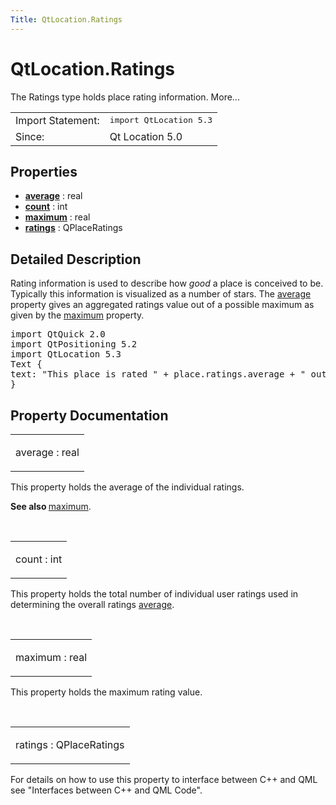 ```yaml
---
Title: QtLocation.Ratings
---
```


# QtLocation.Ratings

<span class="subtitle"></span>
<!-- $$$Ratings-brief -->
<p>The Ratings type holds place rating information. More...</p>
<!-- @@@Ratings -->
<table class="alignedsummary">
<tr><td class="memItemLeft rightAlign topAlign"> Import Statement:</td><td class="memItemRight bottomAlign"> </b><tt>import QtLocation 5.3</tt></td></tr><tr><td class="memItemLeft rightAlign topAlign"> Since:</td><td class="memItemRight bottomAlign">  Qt Location 5.0</td></tr></table><ul>
</ul>
<h2>Properties</h2>
<ul>
<li class="fn"><b><b><a href="#average-prop">average</a></b></b> : real</li>
<li class="fn"><b><b><a href="#count-prop">count</a></b></b> : int</li>
<li class="fn"><b><b><a href="#maximum-prop">maximum</a></b></b> : real</li>
<li class="fn"><b><b><a href="#ratings-prop">ratings</a></b></b> : QPlaceRatings</li>
</ul>
<!-- $$$Ratings-description -->
<h2>Detailed Description</h2>
<p>Rating information is used to describe how <i>good</i> a place is conceived to be. Typically this information is visualized as a number of stars. The <a href="#average-prop">average</a> property gives an aggregated ratings value out of a possible maximum as given by the <a href="#maximum-prop">maximum</a> property.</p>
<pre class="qml">import QtQuick 2.0
import QtPositioning 5.2
import QtLocation 5.3
<span class="type">Text</span> {
<span class="name">text</span>: <span class="string">&quot;This place is rated &quot;</span> <span class="operator">+</span> <span class="name">place</span>.<span class="name">ratings</span>.<span class="name">average</span> <span class="operator">+</span> <span class="string">&quot; out of &quot;</span> <span class="operator">+</span> <span class="name">place</span>.<span class="name">ratings</span>.<span class="name">maximum</span> <span class="operator">+</span> <span class="string">&quot; stars.&quot;</span>
}</pre>
<!-- @@@Ratings -->
<h2>Property Documentation</h2>
<!-- $$$average -->
<table class="qmlname"><tr valign="top"><td class="tblQmlPropNode"><p><span class="name">average</span> : <span class="type">real</span></p></td></tr></table><p>This property holds the average of the individual ratings.</p>
<p><b>See also </b><a href="#maximum-prop">maximum</a>.</p>
<!-- @@@average -->
<br/>
<!-- $$$count -->
<table class="qmlname"><tr valign="top"><td class="tblQmlPropNode"><p><span class="name">count</span> : <span class="type">int</span></p></td></tr></table><p>This property holds the total number of individual user ratings used in determining the overall ratings <a href="#average-prop">average</a>.</p>
<!-- @@@count -->
<br/>
<!-- $$$maximum -->
<table class="qmlname"><tr valign="top"><td class="tblQmlPropNode"><p><span class="name">maximum</span> : <span class="type">real</span></p></td></tr></table><p>This property holds the maximum rating value.</p>
<!-- @@@maximum -->
<br/>
<!-- $$$ratings -->
<table class="qmlname"><tr valign="top"><td class="tblQmlPropNode"><p><span class="name">ratings</span> : <span class="type">QPlaceRatings</span></p></td></tr></table><p>For details on how to use this property to interface between C++ and QML see &quot;Interfaces between C++ and QML Code&quot;.</p>
<!-- @@@ratings -->
<br/>
